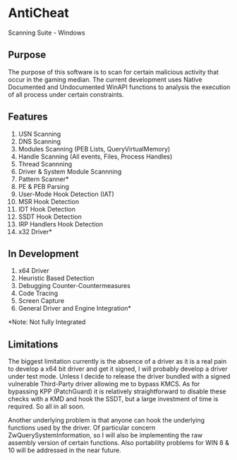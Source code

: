 # AntiCheat
Scanning Suite - Windows

## Purpose
The purpose of this software is to scan for certain malicious activity that occur in the gaming median. The current development uses Native Documented and Undocumented WinAPI functions to analysis the execution of all process under certain constraints.

## Features
1. USN Scanning 
2. DNS Scanning
3. Modules Scanning (PEB Lists, QueryVirtualMemory)
4. Handle Scanning (All events, Files, Process Handles)
5. Thread Scannning
6. Driver & System Module Scannning
7. Pattern Scanner*
8. PE & PEB Parsing
9. User-Mode Hook Detection (IAT)
10. MSR Hook Detection
11. IDT Hook Detection
12. SSDT Hook Detection
13. IRP Handlers Hook Detection
14. x32 Driver*
 
## In Development
1. x64 Driver
2. Heuristic Based Detection
3. Debugging Counter-Countermeasures
4. Code Tracing
5. Screen Capture
6. General Driver and Engine Integration*
 
*Note: Not fully Integrated

## Limitations
The biggest limitation currently is the absence of a driver as it is a real pain to develop a x64 bit driver and get it signed, I will probably develop a driver under test mode. Unless I decide to release the driver bundled with a signed vulnerable Third-Party driver allowing me to bypass KMCS. As for bypassing KPP (PatchGuard) it is relatively straightforward to disable these checks with a KMD and hook the SSDT, but a large investment of time is required. So all in all soon. 

Another underlying problem is that anyone can hook the underlying functions used by the driver. Of particular concern ZwQuerySystemInformation, so I will also be implementing the raw assembly version of certain functions. Also portability problems for WIN 8 & 10 will be addressed in the near future.  
